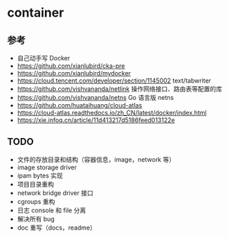 # container


## 参考
- 自己动手写 Docker
- https://github.com/xianlubird/cka-pre
- https://github.com/xianlubird/mydocker
- https://cloud.tencent.com/developer/section/1145002 text/tabwriter
- https://github.com/vishvananda/netlink 操作网络接口、路由表等配置的库
- https://github.com/vishvananda/netns Go 语言版 netns
- https://github.com/huataihuang/cloud-atlas
- https://cloud-atlas.readthedocs.io/zh_CN/latest/docker/index.html
- https://xie.infoq.cn/article/11d413217d5186feed013122e

## TODO
- 文件的存放目录和结构（容器信息，image，network 等）
- image storage driver
- ipam bytes 实现
- 项目目录重构
- network bridge driver 接口
- cgroups 重构
- 日志 console 和 file 分离
- 解决所有 bug
- doc 重写（docs，readme）